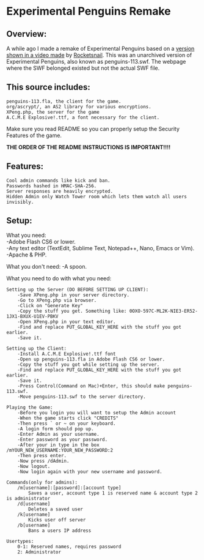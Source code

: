 # Experimental Penguins Remake

## Overview:

A while ago I made a remake of Experimental Penguins based on a <a href="https://www.youtube.com/watch?v=yjpPbL7xpn0">version shown in a video made</a> by <a href="http://rocketsnail.com">Rocketsnail</a>. This was an unarchived version of Experimental Penguins, also known as penguins-113.swf. The webpage where the SWF belonged existed but not the actual SWF file.

## This source includes:

    penguins-113.fla, the client for the game.
    org/ascrypt/, an AS2 library for various encryptions.
    XPeng.php, the server for the game
    A.C.M.E Explosive!.ttf, a font necessary for the client.

Make sure you read README so you can properly setup the Security Features of the game.

**THE ORDER OF THE README INSTRUCTIONS IS IMPORTANT!!!!**

## Features:

    Cool admin commands like kick and ban.
    Passwords hashed in HMAC-SHA-256.
    Server responses are heavily encrypted.
    Hidden Admin only Watch Tower room which lets them watch all users invisibly.

## Setup:
What you need:  
	-Adobe Flash CS6 or lower.  
	-Any text editor (TextEdit, Sublime Text, Notepad++, Nano, Emacs or Vim).  
	-Apache & PHP.  
	
What you don't need:
	-A spoon.

What you need to do with what you need:

	Setting up the Server (DO BEFORE SETTING UP CLIENT):
		-Save XPeng.php in your server directory.
		-Go to XPeng.php via browser.
		-Click on "Generate Key"
		-Copy the stuff you get. Something like: 0OXO-597C-ML2K-NIE3-ER52-1JX1-BXUX-U1EV-PBKV
		-Open XPeng.php in your text editor.
		-Find and replace PUT_GLOBAL_KEY_HERE with the stuff you got earlier.
		-Save it.

	Setting up the Client:
		-Install A.C.M.E Explosive!.ttf font
		-Open up penguins-113.fla in Adobe Flash CS6 or lower.
		-Copy the stuff you got while setting up the server.
		-Find and replace PUT_GLOBAL_KEY_HERE with the stuff you got earlier.
		-Save it.
		-Press Control(Command on Mac)+Enter, this should make penguins-113.swf.
		-Move penguins-113.swf to the server directory.

	Playing the Game:
		-Before you login you will want to setup the Admin account
		-When the game starts click "CREDITS"
		-Then press ` or ~ on your keyboard.
		-A login form should pop up.
		-Enter Admin as your username.
		-Enter password as your password.
		-After your in type in the box /mYOUR_NEW_USERNAME:YOUR_NEW_PASSWORD:2
		-Then press enter.
		-Now press /dAdmin.
		-Now logout.
		-Now login again with your new username and password.

	Commands(only for admins):
		/m[username]:[password]:[account type]
			Saves a user, account type 1 is reserved name & account type 2 is administrator
		/d[username]
			Deletes a saved user
		/k[username]
			Kicks user off server
		/b[username]
			Bans a users IP address

	Usertypes:
		0-1: Reserved names, requires password
		2: Administrator

